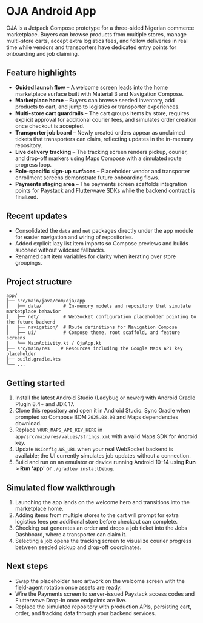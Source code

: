 # OJA Android App

OJA is a Jetpack Compose prototype for a three-sided Nigerian commerce marketplace. Buyers can browse products from multiple stores, manage multi-store carts, accept extra logistics fees, and follow deliveries in real time while vendors and transporters have dedicated entry points for onboarding and job claiming.

## Feature highlights
- **Guided launch flow** – A welcome screen leads into the home marketplace surface built with Material 3 and Navigation Compose.
- **Marketplace home** – Buyers can browse seeded inventory, add products to cart, and jump to logistics or transporter experiences.
- **Multi-store cart guardrails** – The cart groups items by store, requires explicit approval for additional courier fees, and simulates order creation once checkout is accepted.
- **Transporter job board** – Newly created orders appear as unclaimed tickets that transporters can claim, reflecting updates in the in-memory repository.
- **Live delivery tracking** – The tracking screen renders pickup, courier, and drop-off markers using Maps Compose with a simulated route progress loop.
- **Role-specific sign-up surfaces** – Placeholder vendor and transporter enrollment screens demonstrate future onboarding flows.
- **Payments staging area** – The payments screen scaffolds integration points for Paystack and Flutterwave SDKs while the backend contract is finalized.

## Recent updates
- Consolidated the `data` and `net` packages directly under the app module for easier navigation and wiring of repositories.
- Added explicit lazy list item imports so Compose previews and builds succeed without wildcard fallbacks.
- Renamed cart item variables for clarity when iterating over store groupings.

## Project structure
```text
app/
├── src/main/java/com/oja/app
│   ├── data/        # In-memory models and repository that simulate marketplace behavior
│   ├── net/         # WebSocket configuration placeholder pointing to the future backend
│   ├── navigation/  # Route definitions for Navigation Compose
│   ├── ui/          # Compose theme, root scaffold, and feature screens
│   └── MainActivity.kt / OjaApp.kt
├── src/main/res    # Resources including the Google Maps API key placeholder
├── build.gradle.kts
└── ...
```

## Getting started
1. Install the latest Android Studio (Ladybug or newer) with Android Gradle Plugin 8.4+ and JDK 17.
2. Clone this repository and open it in Android Studio. Sync Gradle when prompted so Compose BOM `2025.08.00` and Maps dependencies download.
3. Replace `YOUR_MAPS_API_KEY_HERE` in `app/src/main/res/values/strings.xml` with a valid Maps SDK for Android key.
4. Update `WsConfig.WS_URL` when your real WebSocket backend is available; the UI currently simulates job updates without a connection.
5. Build and run on an emulator or device running Android 10–14 using **Run > Run 'app'** or `./gradlew installDebug`.

## Simulated flow walkthrough
1. Launching the app lands on the welcome hero and transitions into the marketplace home.
2. Adding items from multiple stores to the cart will prompt for extra logistics fees per additional store before checkout can complete.
3. Checking out generates an order and drops a job ticket into the Jobs Dashboard, where a transporter can claim it.
4. Selecting a job opens the tracking screen to visualize courier progress between seeded pickup and drop-off coordinates.

## Next steps
- Swap the placeholder hero artwork on the welcome screen with the field-agent rotation once assets are ready.
- Wire the Payments screen to server-issued Paystack access codes and Flutterwave Drop-In once endpoints are live.
- Replace the simulated repository with production APIs, persisting cart, order, and tracking data through your backend services.
